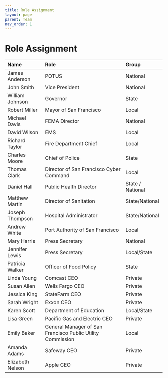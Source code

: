 ```yaml
---
title: Role Assignment
layout: page
parent: Team
nav_order: 1
---
```


# Role Assignment

| Name                | Role                                       | Group          |
|:--------------------|:-------------------------------------------|:---------------|
| James Anderson      | POTUS                                     | National       |
| John Smith          | Vice President                            | National       |
| William Johnson     | Governor                                  | State          |
| Robert Miller       | Mayor of San Francisco                    | Local          |
| Michael Davis       | FEMA Director                             | National       |
| David Wilson        | EMS                                       | Local          |
| Richard Taylor      | Fire Department Chief                     | Local          |
| Charles Moore       | Chief of Police                           | State          |
| Thomas Clark        | Director of San Francisco Cyber Command   | Local          |
| Daniel Hall         | Public Health Director                    | State / National |
| Matthew Martin      | Director of Sanitation                    | State/National |
| Joseph Thompson     | Hospital Administrator                    | State/National |
| Andrew White        | Port Authority of San Francisco           | Local          |
| Mary Harris         | Press Secretary                           | National       |
| Jennifer Lewis      | Press Secretary                           | Local/State    |
| Patricia Walker     | Officer of Food Policy                    | State          |
| Linda Young         | Comcast CEO                               | Private        |
| Susan Allen         | Wells Fargo CEO                           | Private        |
| Jessica King        | StateFarm CEO                             | Private        |
| Sarah Wright        | Exxon CEO                                 | Private        |
| Karen Scott         | Department of Education                   | Local/State    |
| Lisa Green          | Pacific Gas and Electric CEO              | Private        |
| Emily Baker         | General Manager of San Francisco Public Utility Commission | Local          |
| Amanda Adams        | Safeway CEO                               | Private        |
| Elizabeth Nelson    | Apple CEO                                 | Private        |

